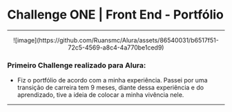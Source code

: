 # Challenge ONE | Front End - Portfólio

---

<p align="center" >
  ![image](https://github.com/Ruansmc/Alura/assets/86540031/b6517f51-72c5-4569-a8c4-4a770be1ced9)

</p>

### Primeiro Challenge realizado para Alura:

- Fiz o portfólio de acordo com a minha experiência. Passei por uma transição de carreira tem 9 meses, diante dessa experiência e do aprendizado, tive a ideia de colocar a minha vivência nele.

---
